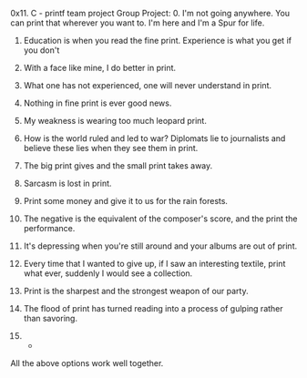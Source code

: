 0x11. C - printf team project
Group Project:
0. I'm not going anywhere. You can print that wherever you want to. I'm here and I'm a Spur for life.
1. Education is when you read the fine print. Experience is what you get if you don't
2. With a face like mine, I do better in print.
3. What one has not experienced, one will never understand in print.
4. Nothing in fine print is ever good news.
5. My weakness is wearing too much leopard print.
6. How is the world ruled and led to war? Diplomats lie to journalists and believe these lies when they see them in print.
7. The big print gives and the small print takes away.
8. Sarcasm is lost in print.
9. Print some money and give it to us for the rain forests.
10. The negative is the equivalent of the composer's score, and the print the performance.
11. It's depressing when you're still around and your albums are out of print.
12. Every time that I wanted to give up, if I saw an interesting textile, print what ever, suddenly I would see a collection.
13. Print is the sharpest and the strongest weapon of our party.
14. The flood of print has turned reading into a process of gulping rather than savoring.
                                                                                    
15. *                                                                               
All the above options work well together. 

